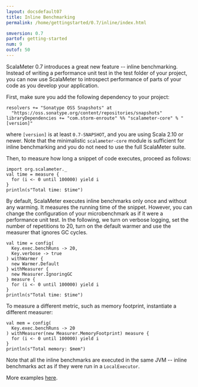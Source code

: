 ```yaml
---
layout: docsdefault07
title: Inline Benchmarking
permalink: /home/gettingstarted/0.7/inline/index.html

smversion: 0.7
partof: getting-started
num: 9
outof: 50
---
```



ScalaMeter 0.7 introduces a great new feature -- inline benchmarking.
Instead of writing a performance unit test in the test folder of your project,
you can now use ScalaMeter to introspect performance of parts of your code as you develop your application.

First, make sure you add the following dependency to your project:

    resolvers += "Sonatype OSS Snapshots" at
      "https://oss.sonatype.org/content/repositories/snapshots"
    libraryDependencies += "com.storm-enroute" %% "scalameter-core" % "[version]"

where `[version]` is at least `0.7-SNAPSHOT`, and you are using Scala 2.10 or newer.
Note that the minimalistic `scalameter-core` module is sufficient for inline benchmarking and you do not need to use the full ScalaMeter suite.

Then, to measure how long a snippet of code executes, proceed as follows:

    import org.scalameter._
    val time = measure {
      for (i <- 0 until 100000) yield i
    }
    println(s"Total time: $time")

By default, ScalaMeter executes inline benchmarks only once and without any warming.
It measures the running time of the snippet.
However, you can change the configuration of your microbenchmark as if it were a performance unit test.
In the following, we turn on verbose logging, set the number of repetitions to 20, turn on the default warmer
and use the measurer that ignores GC cycles.

    val time = config(
      Key.exec.benchRuns -> 20,
      Key.verbose -> true
    ) withWarmer {
      new Warmer.Default
    } withMeasurer {
      new Measurer.IgnoringGC
    } measure {
      for (i <- 0 until 100000) yield i
    }
    println(s"Total time: $time")

To measure a different metric, such as memory footprint, instantiate a different measurer:

    val mem = config(
      Key.exec.benchRuns -> 20
    ) withMeasurer(new Measurer.MemoryFootprint) measure {
      for (i <- 0 until 100000) yield i
    }
    println(s"Total memory: $mem")

Note that all the inline benchmarks are executed in the same JVM -- inline benchmarks act as if they were run in a `LocalExecutor`.

More examples [here](https://github.com/scalameter/scalameter/blob/master/src/test/scala/org/scalameter/inlinebenches/InlineBenchmarkTest.scala).

